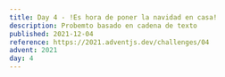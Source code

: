 ```yaml
---
title: Day 4 - !Es hora de poner la navidad en casa!
description: Probemto basado en cadena de texto
published: 2021-12-04
reference: https://2021.adventjs.dev/challenges/04
advent: 2021
day: 4
---
```

